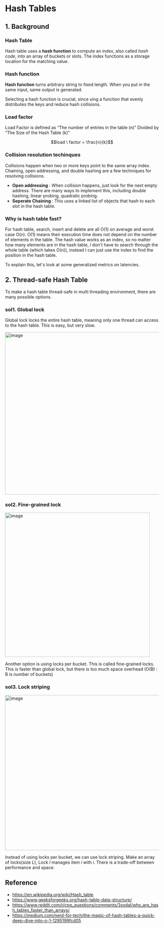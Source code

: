 # Hash Tables

## 1. Background

### Hash Table

Hash table uses a **hash function** to compute an *index*, also called *hash code*, into an array of buckets or slots. The index functions as a storage location for the matching value.

### Hash function

**Hash function** turns arbitrary string to fixed length. When you put in the same input, same output is generated.

Selecting a hash function is crucial, since uing a function that evenly distributes the keys and reduce hash collisions.

### Load factor

Load Factor is defined as “The number of entries in the table (n)” Divided by “The Size of the Hash Table (k)”

$$load \ factor = \frac{n}{k}$$

### Collision resolution techinques

Collisions happen when two or more keys point to the same array index. Chaining, open addressing, and double hashing are a few techniques for resolving collisions.

- **Open addressing** : When collision happens, just look for the next empty address. There are many ways to implement this, including double hashing, linear probing, quadratic probing.
- **Seperate Chaining** : This uses a linked list of objects that hash to each slot in the hash table. 

### Why is hash table fast?

For hash table, search, insert and delete are all O(1) on average and worst case O(n). O(1) means their execution time does not depend on the number of elements in the table. The hash value works as an index, so no matter how many elements are in the hash table, I don't have to search through the whole table (which takes O(n)), instead I can just use the index to find the position in the hash table.

 To explain this, let's look at some generalized metrics on latencies. 

## 2. Thread-safe Hash Table

To make a hash table thread-safe in multi threading environment, there are many possible options.

### sol1. Global lock

Global lock locks the entire hash table, meaning only one thread can access to the hash table. This is easy, but very slow.

<img width="533" alt="image" src="https://github.com/ddoddii/Multicore-GPU-Programming/assets/95014836/593b465f-81d7-483e-8f8f-c4e03200785b">


### sol2. Fine-grained lock

<img width="474" alt="image" src="https://github.com/ddoddii/Multicore-GPU-Programming/assets/95014836/02b38808-be20-4c53-ba9f-00e6ef5d6660">

Another option is using locks per bucket. This is called fine-grained locks. This is faster than global lock, but there is too much space overhead (O(B) : B is number of buckets)

### sol3. Lock striping

<img width="509" alt="image" src="https://github.com/ddoddii/Multicore-GPU-Programming/assets/95014836/e3c5ab94-ff2d-4adc-90ca-0d5abcf414c2">

Instead of using locks per bucket, we can use lock striping. Make an array of locks(size $L$), Lock $l$ manages item $i$ with $i%L=l$. There is a trade-off between performance and space.

## Reference
- https://en.wikipedia.org/wiki/Hash_table
- https://www.geeksforgeeks.org/hash-table-data-structure/
- https://www.reddit.com/r/cpp_questions/comments/3sxdal/why_are_hash_tables_faster_than_arrays/
- https://medium.com/nerd-for-tech/the-magic-of-hash-tables-a-quick-deep-dive-into-o-1-1295199fcd05